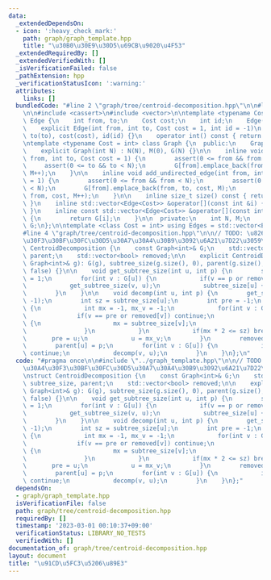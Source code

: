 ```yaml
---
data:
  _extendedDependsOn:
  - icon: ':heavy_check_mark:'
    path: graph/graph_template.hpp
    title: "\u30B0\u30E9\u30D5\u69CB\u9020\u4F53"
  _extendedRequiredBy: []
  _extendedVerifiedWith: []
  _isVerificationFailed: false
  _pathExtension: hpp
  _verificationStatusIcon: ':warning:'
  attributes:
    links: []
  bundledCode: "#line 2 \"graph/tree/centroid-decomposition.hpp\"\n\n#line 2 \"graph/graph_template.hpp\"\
    \n\n#include <cassert>\n#include <vector>\n\ntemplate <typename Cost = int> struct\
    \ Edge {\n    int from, to;\n    Cost cost;\n    int id;\n    Edge() = default;\n\
    \    explicit Edge(int from, int to, Cost cost = 1, int id = -1)\n        : from(from),\
    \ to(to), cost(cost), id(id) {}\n    operator int() const { return to; }\n};\n\
    \ntemplate <typename Cost = int> class Graph {\n  public:\n    Graph() = default;\n\
    \    explicit Graph(int N) : N(N), M(0), G(N) {}\n\n    inline void add_directed_edge(int\
    \ from, int to, Cost cost = 1) {\n        assert(0 <= from && from < N);\n   \
    \     assert(0 <= to && to < N);\n        G[from].emplace_back(from, to, cost,\
    \ M++);\n    }\n\n    inline void add_undirected_edge(int from, int to, Cost cost\
    \ = 1) {\n        assert(0 <= from && from < N);\n        assert(0 <= to && to\
    \ < N);\n        G[from].emplace_back(from, to, cost, M);\n        G[to].emplace_back(to,\
    \ from, cost, M++);\n    }\n\n    inline size_t size() const { return G.size();\
    \ }\n    inline std::vector<Edge<Cost>> &operator[](const int &i) { return G[i];\
    \ }\n    inline const std::vector<Edge<Cost>> &operator[](const int &i) const\
    \ {\n        return G[i];\n    }\n\n  private:\n    int N, M;\n    std::vector<std::vector<Edge<Cost>>>\
    \ G;\n};\n\ntemplate <class Cost = int> using Edges = std::vector<Edge<Cost>>;\n\
    #line 4 \"graph/tree/centroid-decomposition.hpp\"\n\n// TODO: \u826F\u3044\u30A4\
    \u30F3\u30BF\u30FC\u30D5\u30A7\u30A4\u30B9\u3092\u6A21\u7D22\u3059\u308B\nstruct\
    \ CentroidDecomposition {\n    const Graph<int>& G;\n    std::vector<int> subtree_size,\
    \ parent;\n    std::vector<bool> removed;\n\n    explicit CentroidDecomposition(const\
    \ Graph<int>& g): G(g), subtree_size(g.size(), 0), parent(g.size(), -1), removed(g.size(),\
    \ false) {}\n\n    void get_subtree_size(int u, int p) {\n        subtree_size[u]\
    \ = 1;\n        for(int v : G[u]) {\n            if(v == p or removed[v]) continue;\n\
    \            get_subtree_size(v, u);\n            subtree_size[u] += subtree_size[v];\n\
    \        }\n    }\n\n    void decomp(int u, int p) {\n        get_subtree_size(u,\
    \ -1);\n        int sz = subtree_size[u];\n        int pre = -1;\n        while(1)\
    \ {\n            int mx = -1, mx_v = -1;\n            for(int v : G[u]) {\n  \
    \              if(v == pre or removed[v]) continue;\n                if(mx < subtree_size[v])\
    \ {\n                    mx = subtree_size[v];\n                    mx_v = v;\n\
    \                }\n            }\n            if(mx * 2 <= sz) break;\n     \
    \       pre = u;\n            u = mx_v;\n        }\n        removed[u] = true;\n\
    \        parent[u] = p;\n        for(int v : G[u]) {\n            if(removed[v])\
    \ continue;\n            decomp(v, u);\n        }\n    }\n};\n"
  code: "#pragma once\n\n#include \"../graph_template.hpp\"\n\n// TODO: \u826F\u3044\
    \u30A4\u30F3\u30BF\u30FC\u30D5\u30A7\u30A4\u30B9\u3092\u6A21\u7D22\u3059\u308B\
    \nstruct CentroidDecomposition {\n    const Graph<int>& G;\n    std::vector<int>\
    \ subtree_size, parent;\n    std::vector<bool> removed;\n\n    explicit CentroidDecomposition(const\
    \ Graph<int>& g): G(g), subtree_size(g.size(), 0), parent(g.size(), -1), removed(g.size(),\
    \ false) {}\n\n    void get_subtree_size(int u, int p) {\n        subtree_size[u]\
    \ = 1;\n        for(int v : G[u]) {\n            if(v == p or removed[v]) continue;\n\
    \            get_subtree_size(v, u);\n            subtree_size[u] += subtree_size[v];\n\
    \        }\n    }\n\n    void decomp(int u, int p) {\n        get_subtree_size(u,\
    \ -1);\n        int sz = subtree_size[u];\n        int pre = -1;\n        while(1)\
    \ {\n            int mx = -1, mx_v = -1;\n            for(int v : G[u]) {\n  \
    \              if(v == pre or removed[v]) continue;\n                if(mx < subtree_size[v])\
    \ {\n                    mx = subtree_size[v];\n                    mx_v = v;\n\
    \                }\n            }\n            if(mx * 2 <= sz) break;\n     \
    \       pre = u;\n            u = mx_v;\n        }\n        removed[u] = true;\n\
    \        parent[u] = p;\n        for(int v : G[u]) {\n            if(removed[v])\
    \ continue;\n            decomp(v, u);\n        }\n    }\n};"
  dependsOn:
  - graph/graph_template.hpp
  isVerificationFile: false
  path: graph/tree/centroid-decomposition.hpp
  requiredBy: []
  timestamp: '2023-03-01 00:10:37+09:00'
  verificationStatus: LIBRARY_NO_TESTS
  verifiedWith: []
documentation_of: graph/tree/centroid-decomposition.hpp
layout: document
title: "\u91CD\u5FC3\u5206\u89E3"
---
```

